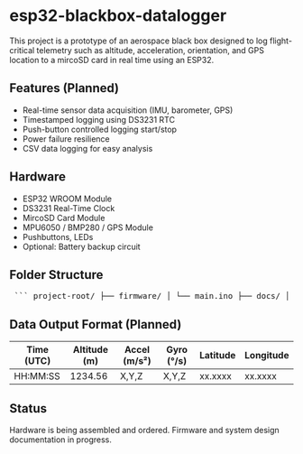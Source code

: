 # esp32-blackbox-datalogger
This project is a prototype of an aerospace black box designed to log flight-critical telemetry such as altitude, acceleration, orientation, and GPS location to a mircoSD card in real time using an ESP32.

## Features (Planned)
- Real-time sensor data acquisition (IMU, barometer, GPS)
- Timestamped logging using DS3231 RTC
- Push-button controlled logging start/stop
- Power failure resilience
- CSV data logging for easy analysis

## Hardware
- ESP32 WROOM Module
- DS3231 Real-Time Clock
- MircoSD Card Module
- MPU6050 / BMP280 / GPS Module
- Pushbuttons, LEDs
- Optional: Battery backup circuit

## Folder Structure
<pre> ``` project-root/ ├── firmware/ │ └── main.ino ├── docs/ │ └── system-design.md ├── logs/ │ └── sample-flight.csv ├── images/ │ └── wiring-diagram.png ├── .gitignore ├── README.md └── LICENSE ``` </pre>

## Data Output Format (Planned)
| Time (UTC) | Altitude (m) | Accel (m/s²) | Gyro (°/s) | Latitude | Longitude |
|------------|--------------|--------------|------------|----------|-----------|
| HH:MM:SS   | 1234.56      | X,Y,Z        | X,Y,Z      | xx.xxxx  | xx.xxxx   |

## Status
Hardware is being assembled and ordered. 
Firmware and system design documentation in progress.

